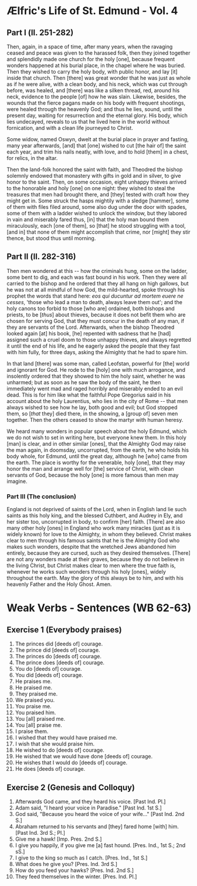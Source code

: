 # Ælfric's Life of St. Edmund - Vol. 4

## Part I (ll. 251-282)

Then, again, in a space of time, after many years, when the ravaging ceased and peace was given to the harassed folk, then they joined together and splendidly made one church for the holy [one], because frequent wonders happened at his burial place, in the chapel where he was buried. Then they wished to carry the holy body, with public honor, and lay [it] inside that church. Then [there] was great wonder that he was just as whole as if he were alive, with a clean body, and his neck, which was cut through before, was healed, and [there] was like a silken thread, red, around his neck, evidence to the people [of] how he was slain. Likewise, besides, the wounds that the fierce pagans made on his body with frequent shootings, were healed through the heavenly God; and thus he lies, sound, until the present day, waiting for resurrection and the eternal glory. His body, which lies undecayed, reveals to us that he lived here in the world without fornication, and with a clean life journeyed to Christ.

Some widow, named Oswyn, dwelt at the burial place in prayer and fasting, many year afterwards, [and] that [one] wished to cut [the hair of] the saint each year, and trim his nails neatly, with love, and to hold [them] in a chest, for relics, in the altar.

Then the land-folk honored the saint with faith, and Theodred the bishop solemnly endowed that monastery with gifts in gold and in silver, to give honor to the saint. Then, on some occasion, eight unhappy thieves arrived to the honorable and holy [one] on one night: they wished to steal the treasures that men had brought there, and [they] tested with craft how they might get in. Some struck the hasps mightily with a sledge [hammer], some of them with files filed around, some also dug under the door with spades, some of them with a ladder wished to unlock the window, but they labored in vain and miserably fared thus, [in] that the holy man bound them miraculously, each [one of them], so [that] he stood struggling with a tool, [and in] that none of them might accomplish that crime, nor [might] they stir thence, but stood thus until morning.  

## Part II (ll. 282-316)

Then men wondered at this -- how the criminals hung, some on the ladder, some bent to dig, and each was fast bound in his work. Then they were all carried to the bishop and he ordered that they all hang on high gallows, but he was not at all mindful of how God, the mild-hearted, spoke through his prophet the words that stand here: _eos qui ducuntur ad mortem euere ne cesses_, 'those who lead a man to death, always leave them out'; and the holy canons too forbid to those [who are] ordained, both bishops and priests, to be [_thus_] about thieves, because it does not befit them who are chosen for serving God, that they must concur in the death of any man, if they are servants of the Lord. Afterwards, when the bishop Theodred looked again [at] his book, [he] repented with sadness that he [had] assigned such a cruel doom to those unhappy thieves, and always regretted it until the end of his life, and he eagerly asked the people that they fast with him fully, for three days, asking the Almighty that he had to spare him.

In that land [there] was some man, called Leofstan, powerful for [the] world and ignorant for God. He rode to the [holy] one with much arrogance, and insolently ordered that they showed to him the holy saint, whether he was unharmed; but as soon as he saw the body of the saint, he then immediately went mad and raged horribly and miserably ended to an evil dead. This is for him like what the faithful Pope Gregorius said in his account about the holy Laurentius, who lies in the city of Rome -- that men always wished to see how he lay, both good and evil; but God stopped them, so [_that_ they] died there, in the showing, a [group of] seven men together. Then the others ceased to show the martyr with human heresy.

We heard many wonders in popular speech about the holy Edmund, which we do not wish to set in writing here, but everyone knew them. In this holy [man] is clear, and in other similar [ones], that the Almighty God may raise the man again, in doomsday, uncorrupted, from the earth, he who holds his body whole, for Edmund, until the great day, although he [_who_] came from the earth. The place is worthy for the venerable, holy [one], that they may honor the man and arrange well for [the] service of Christ, with clean servants of God, because the holy [one] is more famous than men may imagine.

### Part III (The conclusion)

England is not deprived of saints of the Lord, when in English land lie such saints as this holy king, and the blessed Cuthbert, and Audrey in Ely, and her sister too, uncorrupted in body, to confirm [her] faith. [There] are also many other holy [ones] in England who work many miracles (just as it is widely known) for love to the Almighty, in whom they believed. Christ makes clear to men through his famous saints that he is the Almighty God who makes such wonders, despite that the wretched Jews abandoned him entirely, because they are cursed, such as they desired themselves. [There] are not any wonders made at their graves, because they do not believe in the living Christ, but Christ makes clear to men where the true faith is, whenever he works such wonders through his holy [ones], widely throughout the earth. May the glory of this always be to him, and with his heavenly Father and the Holy Ghost. Amen.

# Weak Verbs - Sentences (WB 62-63)

## Exercise 1 (Everybody praises)

1. The princes did [deeds of] courage.
2. The prince did [deeds of] courage.
3. The princes do [deeds of] courage.
4. The prince does [deeds of] courage.
5. You do [deeds of] courage.
6. You did [deeds of] courage.
7. He praises me.
8. He praised me.
9. They praised me.
10. We praised you.
11. You praise me.
12. You praised him.
13. You [all] praised me.
14. You [all] praise me.
15. I praise them.
16. I wished that they would have praised me.
17. I wish that she would praise him.
18. He wished to do [deeds of] courage.
19. He wished that we would have done [deeds of] courage.
20. He wishes that I would do [deeds of] courage.
21. He does [deeds of] courage.

## Exercise 2 (Genesis and Colloquy)

1. Afterwards God came, and they heard his voice. [Past Ind. Pl.]
2. Adam said, "I heard your voice in Paradise." [Past Ind. 1st S.]
3. God said, "Because you heard the voice of your wife..." [Past Ind. 2nd S.]
4. Abraham returned to his servants and [they] fared home [with] him. [Past Ind. 3rd S.; Pl.]
5. Give me a hawk! [Imp. Pres. 2nd S.]
6. I give you happily, if you give me [a] fast hound. [Pres. Ind., 1st S.; 2nd sS.]
7. I give to the king so much as I catch. [Pres. Ind., 1st S.]
8. What does he give you? [Pres. Ind. 3rd S.]
9. How do you feed your hawks? [Pres. Ind. 2nd S.]
10. They feed themselves in the winter. [Pres. Ind. Pl.]
